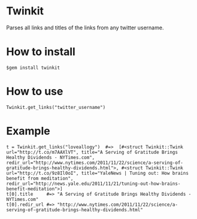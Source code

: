 Twinkit
========

Parses all links and titles of the links from any twitter username.

How to install
===============

    $gem install twinkit
    
How to use
===========

    Twinkit.get_links("twitter_username")
    
Example
========

    t = Twinkit.get_links("loveallogy")  #=>  [#<struct Twinkit::Twink url="http://t.co/m7AAXlVT", title="A Serving of Gratitude Brings Healthy Dividends - NYTimes.com", redir_url="http://www.nytimes.com/2011/11/22/science/a-serving-of-gratitude-brings-healthy-dividends.html">, #<struct Twinkit::Twink url="http://t.co/9z8Il0oI", title="YaleNews | Tuning out: How brains benefit from meditation", redir_url="http://news.yale.edu/2011/11/21/tuning-out-how-brains-benefit-meditation">]
    t[0].title     #=> "A Serving of Gratitude Brings Healthy Dividends - NYTimes.com"
    t[0].redir_url #=> "http://www.nytimes.com/2011/11/22/science/a-serving-of-gratitude-brings-healthy-dividends.html"
